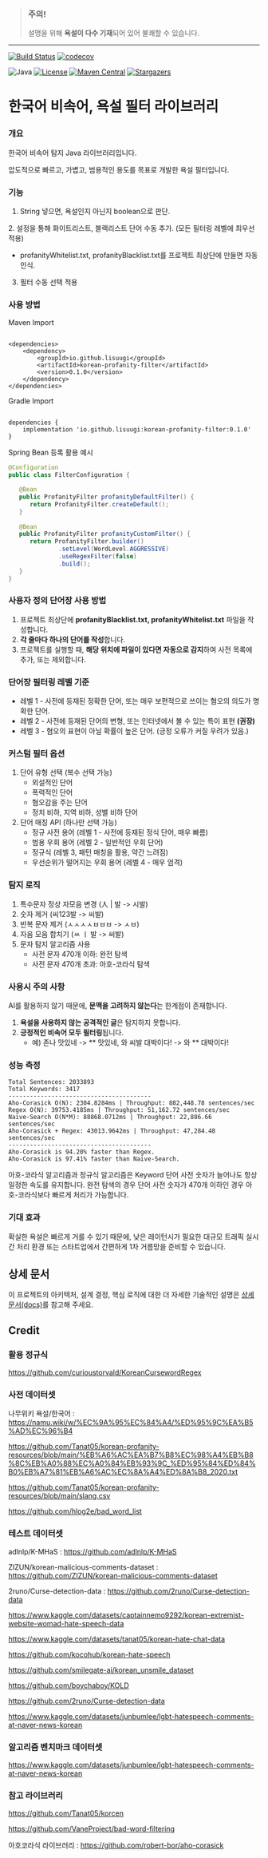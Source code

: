[//]: # (> This document is written in Korean. [**Click here to read in English.**]&#40;./README.en.md&#41;)


> ### 주의!
> 설명을 위해 **욕설이 다수 기재**되어 있어 불쾌할 수 있습니다.

---

[![Build Status](https://github.com/lisuugi/korean-profanity-filter/actions/workflows/build.yaml/badge.svg)](https://github.com/lisuugi/korean-profanity-filter/actions)
[![codecov](https://codecov.io/gh/lisuugi/korean-profanity-filter/graph/badge.svg?token=h1E8Oi3Uin)](https://codecov.io/gh/lisuugi/korean-profanity-filter)

![Java](https://img.shields.io/badge/Java-8-red?logo=openjdk)
[![License](https://img.shields.io/badge/License-Apache_2.0-blue.svg)](https://opensource.org/licenses/Apache-2.0)
[![Maven Central](https://img.shields.io/maven-central/v/io.github.lisuugi/korean-profanity-filter)](https://search.maven.org/artifact/io.github.lisuugi/korean-profanity-filter)
[![Stargazers](https://img.shields.io/github/stars/lisuugi/korean-profanity-filter?style=social)](https://github.com/lisuugi/korean-profanity-filter/stargazers)


# 한국어 비속어, 욕설 필터 라이브러리

### 개요
한국어 비속어 탐지 Java 라이브러리입니다.

압도적으로 빠르고, 가볍고, 범용적인 용도를 목표로 개발한 욕설 필터입니다.


### 기능
1. String 넣으면, 욕설인지 아닌지 boolean으로 판단.

[//]: # (2. String 넣으면, 욕설 부분만 별표&#40;*&#41;로 대체.)

[//]: # (    - 욕설 단어가 2글자 이상인 경우, 마스킹 정책 3가지 제공.)

[//]: # (      1. 첫 글자만 마스킹 안함)

[//]: # (         - 예&#41; 씨발새끼 좆같네. -> 씨*** *같네.)

[//]: # (      2. 마지막 글자만 마스킹 안함)

[//]: # (         - 예&#41; 씨발새끼 좆같네. -> ***끼 *같네.)

[//]: # (      3. 모든 글자 마스킹)

[//]: # (         - 예&#41; 씨발새끼 좆같네. -> **** *같네.)

[//]: # (    - 욕설 마스킹 유형 커스텀 가능)

[//]: # (      - 예&#41; 이 씨발새끼야. -> 이 \[검열\]야.)
2. 설정을 통해 화이트리스트, 블랙리스트 단어 수동 추가. (모든 필터링 레벨에 최우선 적용)
   - profanityWhitelist.txt, profanityBlacklist.txt를 프로젝트 최상단에 만들면 자동 인식.
3. 필터 수동 선택 적용

### 사용 방법

Maven Import

~~~Maven

<dependencies>
    <dependency>
        <groupId>io.github.lisuugi</groupId>
        <artifactId>korean-profanity-filter</artifactId>
        <version>0.1.0</version>
    </dependency>
</dependencies>

~~~


Gradle Import

~~~Gradle

dependencies {
    implementation 'io.github.lisuugi:korean-profanity-filter:0.1.0'
}

~~~

Spring Bean 등록 활용 예시
~~~Java
@Configuration
public class FilterConfiguration {

   @Bean
   public ProfanityFilter profanityDefaultFilter() {
      return ProfanityFilter.createDefault();
   }
   
   @Bean
   public ProfanityFilter profanityCustomFilter() {
      return ProfanityFilter.builder()
              .setLevel(WordLevel.AGGRESSIVE)
              .useRegexFilter(false)
              .build();
   }
}
~~~

### 사용자 정의 단어장 사용 방법
1. 프로젝트 최상단에 **profanityBlacklist.txt, profanityWhitelist.txt** 파일을 작성합니다.
2. **각 줄마다 하나의 단어를 작성**합니다.
3. 프로젝트를 실행할 때, **해당 위치에 파일이 있다면 자동으로 감지**하여 사전 목록에 추가, 또는 제외합니다.

### 단어장 필터링 레벨 기준
- 레벨 1 - 사전에 등재된 정확한 단어, 또는 매우 보편적으로 쓰이는 혐오의 의도가 명확한 단어.
- 레벨 2 - 사전에 등재된 단어의 변형, 또는 인터넷에서 볼 수 있는 특이 표현 **(권장)**
- 레벨 3 - 혐오의 표현이 아닐 확률이 높은 단어. (긍정 오류가 커질 우려가 있음.)

### 커스텀 필터 옵션
1. 단어 유형 선택 (복수 선택 가능)
   - 외설적인 단어
   - 폭력적인 단어
   - 혐오감을 주는 단어
   - 정치 비하, 지역 비하, 성별 비하 단어
2. 단어 매칭 API (하나만 선택 가능)
   - 정규 사전 용어 (레벨 1 - 사전에 등재된 정식 단어, 매우 빠름)
   - 범용 우회 용어 (레벨 2 - 일반적인 우회 단어)
   - 정규식 (레벨 3, 패턴 매칭을 활용, 약간 느려짐)
   - 우선순위가 떨어지는 우회 용어 (레벨 4 - 매우 엄격)

### 탐지 로직
1. 특수문자 정상 자모음 변경 (人 | 발 -> 시발)
2. 숫자 제거 (씨123발 -> 씨발)
3. 반복 문자 제거 (ㅅㅅㅅㅅㅂㅂㅂ -> ㅅㅂ)
4. 자음 모음 합치기 (ㅆ ㅣ 발 -> 씨발)
5. 문자 탐지 알고리즘 사용
   - 사전 문자 470개 이하: 완전 탐색
   - 사전 문자 470개 초과: 아호-코라식 탐색

### 사용시 주의 사항
AI를 활용하지 않기 때문에, **문맥을 고려하지 않는다**는 한계점이 존재합니다.
1. **욕설을 사용하지 않는 공격적인 글**은 탐지하지 못합니다.
2. **긍정적인 비속어 모두 필터링**됩니다.
   - 예) 존나 맛있네 -> ** 맛있네, 와 씨발 대박이다! -> 와 ** 대박이다!



### 성능 측정

~~~
Total Sentences: 2033893
Total Keywords: 3417
----------------------------------------
Aho-Corasick O(N): 2304.8284ms | Throughput: 882,448.78 sentences/sec
Regex O(N): 39753.4185ms | Throughput: 51,162.72 sentences/sec
Naive-Search O(N*M): 88868.0712ms | Throughput: 22,886.66 sentences/sec
Aho-Corasick + Regex: 43013.9642ms | Throughput: 47,284.48 sentences/sec
----------------------------------------
Aho-Corasick is 94.20% faster than Regex.
Aho-Corasick is 97.41% faster than Naive-Search.
~~~
아호-코라식 알고리즘과 정규식 알고리즘은 Keyword 단어 사전 숫자가 늘어나도 항상 일정한 속도를 유지합니다.
완전 탐색의 경우 단어 사전 숫자가 470개 이하인 경우 아호-코라식보다 빠르게 처리가 가능합니다.


[//]: # (원본 데이터셋은 문맥적 공격성까지 포함하고 있으나, 본 라이브러리는 명백한 키워드 기반 탐지를 목표로 하므로, 사전에 정의된 욕설 단어가 포함된 문장만 '욕설'로 재라벨링하여 평가를 진행했습니다.)

[//]: # (모든 데이터셋들을 통합하고, 전부 검수하여 명백한 비속어 사용 문장만 다시 라벨링하여 데이터를 제작하였습니다.)

[//]: # (재현율)

[//]: # (정밀도)

[//]: # (F1 Score)

[//]: # ()
[//]: # (속도 벤치마크)

[//]: # ()
[//]: # ()
[//]: # (각 단계별 측정)

[//]: # ()
[//]: # (아호코라식과 일반 대조 비교 성능 측정)

[//]: # ()
[//]: # (타 라이브러리와 비교 측정)


### 기대 효과
확실한 욕설은 빠르게 거를 수 있기 때문에, 낮은 레이턴시가 필요한 대규모 트래픽 실시간 처리 환경 또는 스타트업에서 간편하게 1차 거름망을 준비할 수 있습니다.


## 상세 문서

이 프로젝트의 아키텍처, 설계 결정, 핵심 로직에 대한 더 자세한 기술적인 설명은 [상세 문서(docs)](./docs/01_architecture.md)를 참고해 주세요.


## Credit

### 활용 정규식

https://github.com/curioustorvald/KoreanCursewordRegex


### 사전 데이터셋

나무위키 욕설/한국어 : https://namu.wiki/w/%EC%9A%95%EC%84%A4/%ED%95%9C%EA%B5%AD%EC%96%B4

https://github.com/Tanat05/korean-profanity-resources/blob/main/%EB%A6%AC%EA%B7%B8%EC%98%A4%EB%B8%8C%EB%A0%88%EC%A0%84%EB%93%9C_%ED%95%84%ED%84%B0%EB%A7%81%EB%A6%AC%EC%8A%A4%ED%8A%B8_2020.txt

https://github.com/Tanat05/korean-profanity-resources/blob/main/slang.csv

https://github.com/hlog2e/bad_word_list


### 테스트 데이터셋
adlnlp/K-MHaS : https://github.com/adlnlp/K-MHaS

ZIZUN/korean-malicious-comments-dataset : https://github.com/ZIZUN/korean-malicious-comments-dataset

2runo/Curse-detection-data : https://github.com/2runo/Curse-detection-data

https://www.kaggle.com/datasets/captainnemo9292/korean-extremist-website-womad-hate-speech-data

https://www.kaggle.com/datasets/tanat05/korean-hate-chat-data

https://github.com/kocohub/korean-hate-speech

https://github.com/smilegate-ai/korean_unsmile_dataset

https://github.com/boychaboy/KOLD

https://github.com/2runo/Curse-detection-data

https://www.kaggle.com/datasets/junbumlee/lgbt-hatespeech-comments-at-naver-news-korean


### 알고리즘 벤치마크 데이터셋

https://www.kaggle.com/datasets/junbumlee/lgbt-hatespeech-comments-at-naver-news-korean


### 참고 라이브러리
https://github.com/Tanat05/korcen

https://github.com/VaneProject/bad-word-filtering



아호코라식 라이브러리 : https://github.com/robert-bor/aho-corasick
